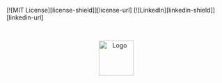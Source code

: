 [![MIT License][license-shield]][license-url]
[![LinkedIn][linkedin-shield]][linkedin-url]


<!-- PROJECT LOGO -->
<br />
<p align="center">
  <a href="#">
    <img src="img/LogoSample_ByTailorBrands (1).jpg" alt="Logo" width="80" height="80">
  </a>
